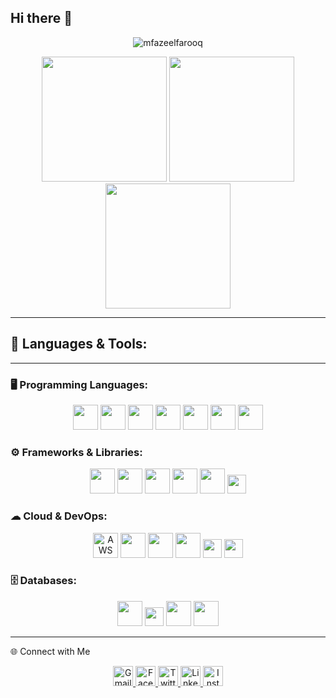 ## Hi there 👋
<p align="center">
  <img src="https://komarev.com/ghpvc/?username=mfazeelfarooq&label=Profile%20Views&color=blueviolet&style=flat" alt="mfazeelfarooq" />
</p>
<p align="center">
  <img src="https://github-readme-stats.vercel.app/api?username=mfazeelfarooq&show_icons=true&theme=tokyonight" height="200"/>
  <img src="https://github-readme-stats.vercel.app/api/top-langs/?username=mfazeelfarooq&layout=compact&theme=tokyonight" height="200"/>
  <img src="https://streak-stats.demolab.com?user=mfazeelfarooq&theme=tokyonight" height="200"/>
</p>

---

## 🧰 Languages & Tools:



---
### 🖥 Programming Languages:
<p align="center">
  <img src="https://cdn.jsdelivr.net/gh/devicons/devicon/icons/python/python-original.svg" height="40"/>
  <img src="https://cdn.jsdelivr.net/gh/devicons/devicon/icons/javascript/javascript-original.svg" height="40"/>
  <img src="https://cdn.jsdelivr.net/gh/devicons/devicon/icons/typescript/typescript-original.svg" height="40"/>
  <img src="https://cdn.jsdelivr.net/gh/devicons/devicon/icons/php/php-original.svg" height="40"/>
  <img src="https://cdn.jsdelivr.net/gh/devicons/devicon/icons/cplusplus/cplusplus-original.svg" height="40"/>
  <img src="https://cdn.jsdelivr.net/gh/devicons/devicon/icons/html5/html5-original.svg" height="40"/>
  <img src="https://cdn.jsdelivr.net/gh/devicons/devicon/icons/css3/css3-original.svg" height="40"/>
</p>

### ⚙ Frameworks & Libraries:
<p align="center">
  <img src="https://cdn.jsdelivr.net/gh/devicons/devicon/icons/django/django-plain.svg" height="40"/>
  <img src="https://cdn.jsdelivr.net/gh/devicons/devicon/icons/nextjs/nextjs-original.svg" height="40"/>
  <img src="https://cdn.jsdelivr.net/gh/devicons/devicon/icons/react/react-original.svg" height="40"/>
  <img src="https://cdn.jsdelivr.net/gh/devicons/devicon/icons/nodejs/nodejs-original.svg" height="40"/>
  <img src="https://cdn.jsdelivr.net/gh/devicons/devicon/icons/bootstrap/bootstrap-original.svg" height="40"/>
  <img src="https://img.shields.io/badge/Tailwind_CSS-38B2AC?style=flat&logo=tailwind-css&logoColor=white" height="30"/>
</p>

### ☁ Cloud & DevOps:
<p align="center">
  <img src="https://cdn.jsdelivr.net/gh/devicons/devicon/icons/amazonwebservices/amazonwebservices-original-wordmark.svg" height="40" title="AWS"/>
  <img src="https://cdn.jsdelivr.net/gh/devicons/devicon/icons/docker/docker-original.svg" height="40"/>
  <img src="https://cdn.jsdelivr.net/gh/devicons/devicon/icons/git/git-original.svg" height="40"/>
  <img src="https://cdn.jsdelivr.net/gh/devicons/devicon/icons/github/github-original.svg" height="40"/>
  <img src="https://img.shields.io/badge/Netlify-00C7B7?style=flat&logo=netlify&logoColor=white" height="30"/>
  <img src="https://img.shields.io/badge/Vercel-000000?style=flat&logo=vercel&logoColor=white" height="30"/>
</p>


### 🗄 Databases:
<p align="center">
  <img src="https://cdn.jsdelivr.net/gh/devicons/devicon/icons/mongodb/mongodb-original.svg" height="40"/>
  <img src="https://img.shields.io/badge/Supabase-3ECF8E?style=flat&logo=supabase&logoColor=white" height="30"/>
  <img src="https://cdn.jsdelivr.net/gh/devicons/devicon/icons/postgresql/postgresql-original.svg" height="40"/>
  <img src="https://cdn.jsdelivr.net/gh/devicons/devicon/icons/mysql/mysql-original.svg" height="40"/>
</p>



---

🌐 Connect with Me
<p align="center"> <a href="mailto:me.fazeel.farooq@gmail.com" target="_blank"> <img src="https://img.icons8.com/ios-filled/50/000000/gmail.png" alt="Gmail" width="32" height="32"/> </a> <a href="https://facebook.com/yourusername" target="_blank"> <img src="https://cdn.jsdelivr.net/gh/devicons/devicon/icons/facebook/facebook-original.svg" alt="Facebook" width="32" height="32"/> </a> <a href="https://twitter.com/yourusername" target="_blank"> <img src="https://cdn.jsdelivr.net/gh/devicons/devicon/icons/twitter/twitter-original.svg" alt="Twitter" width="32" height="32"/> </a> <a href="https://www.linkedin.com/in/mfazeelfarooq" target="_blank"> <img src="https://cdn.jsdelivr.net/gh/devicons/devicon/icons/linkedin/linkedin-original.svg" alt="LinkedIn" width="32" height="32"/> </a> <a href="https://instagram.com/yourusername" target="_blank"> <img src="https://img.icons8.com/ios-filled/50/000000/instagram-new.png" alt="Instagram" width="32" height="32"/> </a> </p>


